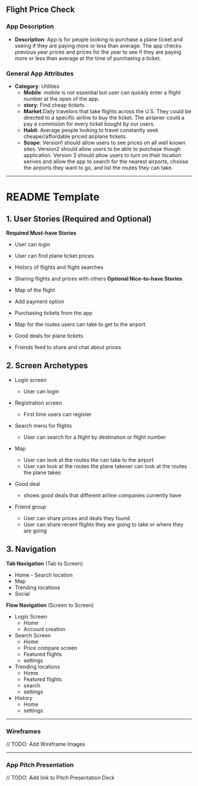 ## Flight Price Check

### App Description
  - 
    **Description**: App is for people looking to purchase a plane ticket and seeing if they are paying more or less than average. The app checks previous year prices and prices for the year to see if they are paying more or less than average at the time of purchasing a ticket. 

### General App Attributes
- **Category**: Utilities
     - **Mobile**: mobile is not essential but user can quickly enter a flight number at the open of the app. 
     - **story**: Find cheap tickets
     - **Market**:Daily travelors that take flights across the U.S. They could be directed to a specific airline to buy the ticket. The airlainer could a pay a commision for every ticket bought by our users.
     - **Habit**: Average people looking to travel constantly seek cheaper/affordable priced airplane tickets.
     - **Scope**: Version1 should allow users to see prices on all well known sites. Version2 should allow users to be able to purchase though application. Version 3 should allow users to turn on their location serives and allow the app to search for the nearest airports, choose the airports they want to go, and list the routes they can take.


---


# README Template

## 1. User Stories (Required and Optional)

**Required Must-have Stories**

 * User can login
 * User can find plane ticket prices
 * History of flights and flight searches
 * Sharing flights and prices with others
**Optional Nice-to-have Stories**

 * Map of the flight
 * Add payment option
 * Purchasing tickets from the app
 * Map for the routes users can take to get to the airport
 * Good deals for plane tickets
 * Friends feed to share and chat about prices

## 2. Screen Archetypes

 * Login screen
     * User can login
 * Registration screen
     * First time users can register
 * Search menu for flights
     * User can search for a flight by destination or flight number

 * Map
     * User can look at the routes the can take to the airport
     * User can look at the routes the plane takeser can look at the routes the plane takes

 * Good deal
     * shows good deals that different airline companies currently have
 * Friend group
     * User can share prices and deals they found
     * User can share recent flights they are going to take or where they are going

## 3. Navigation

**Tab Navigation** (Tab to Screen)

 * Home - Search location
 * Map 
 * Trending locations
 * Social

**Flow Navigation** (Screen to Screen)

 * Login Screen 
   * Home
   * Account creation
 * Search Screen
   * Home
   * Price compare screen
   * Featured flights
   * settings
 * Trending locations
   * Home
   * Featured flights
   * search
   * settings
 * History
   * Home
   * settings
  
---

### Wireframes
// TODO: Add Wireframe Images

---

### App Pitch Presentation
// TODO: Add link to Pitch Presentation Deck
